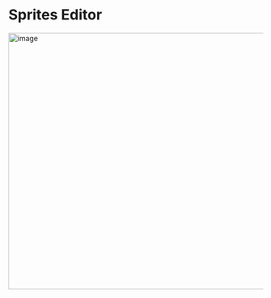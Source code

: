 # Sprites Editor
<img width="845" height="508" alt="image" src="https://github.com/user-attachments/assets/2f06bff3-5d7e-4e4c-b6b9-5ed692d1d863" />

